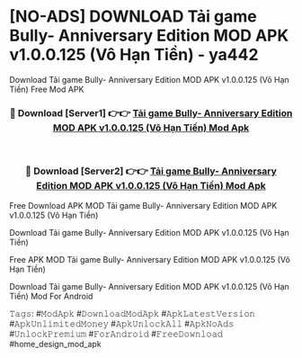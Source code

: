 # [NO-ADS] DOWNLOAD Tải game Bully- Anniversary Edition MOD APK v1.0.0.125 (Vô Hạn Tiền) - ya442
Download Tải game Bully- Anniversary Edition MOD APK v1.0.0.125 (Vô Hạn Tiền) Free Mod APK

<div align="center">
<h3>🔴 Download [Server1] 👉👉 <a href="https://apk-comot.site?title=Tải_game_Bully-_Anniversary_Edition_MOD_APK_v1.0.0.125_(Vô_Hạn_Tiền)">Tải game Bully- Anniversary Edition MOD APK v1.0.0.125 (Vô Hạn Tiền) Mod Apk</a></h3><br>

<h3>🔴 Download [Server2] 👉👉 <a href="https://apk-comot.site?title=Tải_game_Bully-_Anniversary_Edition_MOD_APK_v1.0.0.125_(Vô_Hạn_Tiền)">Tải game Bully- Anniversary Edition MOD APK v1.0.0.125 (Vô Hạn Tiền) Mod Apk</a></h3>
</div>


Free Download APK MOD Tải game Bully- Anniversary Edition MOD APK v1.0.0.125 (Vô Hạn Tiền)

Download Tải game Bully- Anniversary Edition MOD APK v1.0.0.125 (Vô Hạn Tiền) 

Free APK MOD Tải game Bully- Anniversary Edition MOD APK v1.0.0.125 (Vô Hạn Tiền) 

Download Tải game Bully- Anniversary Edition MOD APK v1.0.0.125 (Vô Hạn Tiền) Mod For Android

𝚃𝚊𝚐𝚜: #𝙼𝚘𝚍𝙰𝚙𝚔 #𝙳𝚘𝚠𝚗𝚕𝚘𝚊𝚍𝙼𝚘𝚍𝙰𝚙𝚔 #𝙰𝚙𝚔𝙻𝚊𝚝𝚎𝚜𝚝𝚅𝚎𝚛𝚜𝚒𝚘𝚗 #𝙰𝚙𝚔𝚄𝚗𝚕𝚒𝚖𝚒𝚝𝚎𝚍𝙼𝚘𝚗𝚎𝚢 #𝙰𝚙𝚔𝚄𝚗𝚕𝚘𝚌𝚔𝙰𝚕𝚕 #𝙰𝚙𝚔𝙽𝚘𝙰𝚍𝚜 #𝚄𝚗𝚕𝚘𝚌𝚔𝙿𝚛𝚎𝚖𝚒𝚞𝚖 #𝙵𝚘𝚛𝙰𝚗𝚍𝚛𝚘𝚒𝚍 #𝙵𝚛𝚎𝚎𝙳𝚘𝚠𝚗𝚕𝚘𝚊𝚍 #home_design_mod_apk